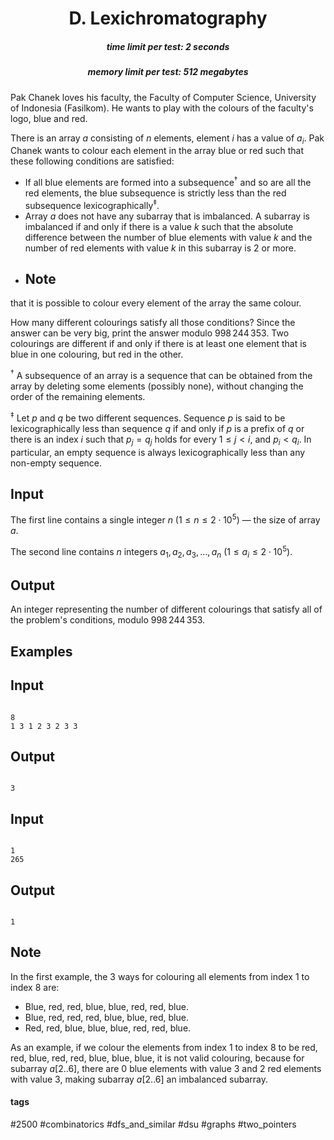 <h1 style='text-align: center;'> D. Lexichromatography</h1>

<h5 style='text-align: center;'>time limit per test: 2 seconds</h5>
<h5 style='text-align: center;'>memory limit per test: 512 megabytes</h5>

Pak Chanek loves his faculty, the Faculty of Computer Science, University of Indonesia (Fasilkom). He wants to play with the colours of the faculty's logo, blue and red.

There is an array $a$ consisting of $n$ elements, element $i$ has a value of $a_i$. Pak Chanek wants to colour each element in the array blue or red such that these following conditions are satisfied: 

* If all blue elements are formed into a subsequence$^\dagger$ and so are all the red elements, the blue subsequence is strictly less than the red subsequence lexicographically$^\ddagger$.
* Array $a$ does not have any subarray that is imbalanced. A subarray is imbalanced if and only if there is a value $k$ such that the absolute difference between the number of blue elements with value $k$ and the number of red elements with value $k$ in this subarray is $2$ or more.
* ## Note

 that it is possible to colour every element of the array the same colour.

How many different colourings satisfy all those conditions? Since the answer can be very big, print the answer modulo $998\,244\,353$. Two colourings are different if and only if there is at least one element that is blue in one colouring, but red in the other.

$^\dagger$ A subsequence of an array is a sequence that can be obtained from the array by deleting some elements (possibly none), without changing the order of the remaining elements.

$^\ddagger$ Let $p$ and $q$ be two different sequences. Sequence $p$ is said to be lexicographically less than sequence $q$ if and only if $p$ is a prefix of $q$ or there is an index $i$ such that $p_j=q_j$ holds for every $1\leq j<i$, and $p_i<q_i$. In particular, an empty sequence is always lexicographically less than any non-empty sequence.

## Input

The first line contains a single integer $n$ ($1 \leq n \leq 2\cdot10^5$) — the size of array $a$.

The second line contains $n$ integers $a_1,a_2,a_3,\ldots,a_n$ ($1\leq a_i\leq2\cdot10^5$).

## Output

An integer representing the number of different colourings that satisfy all of the problem's conditions, modulo $998\,244\,353$.

## Examples

## Input


```

8
1 3 1 2 3 2 3 3

```
## Output


```

3

```
## Input


```

1
265

```
## Output


```

1

```
## Note

In the first example, the $3$ ways for colouring all elements from index $1$ to index $8$ are: 

* Blue, red, red, blue, blue, red, red, blue.
* Blue, red, red, red, blue, blue, red, blue.
* Red, red, blue, blue, blue, red, red, blue.

As an example, if we colour the elements from index $1$ to index $8$ to be red, red, blue, red, red, blue, blue, blue, it is not valid colouring, because for subarray $a[2..6]$, there are $0$ blue elements with value $3$ and $2$ red elements with value $3$, making subarray $a[2..6]$ an imbalanced subarray.



#### tags 

#2500 #combinatorics #dfs_and_similar #dsu #graphs #two_pointers 